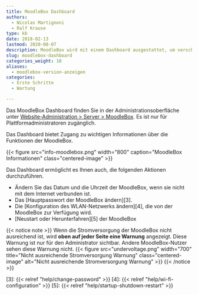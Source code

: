 ```yaml
---
title: MoodleBox Dashboard
authors:
  - Nicolas Martignoni
  - Ralf Krause
type: kb
date: 2018-02-13
lastmod: 2020-08-07
description: MoodleBox wird mit einem Dashboard ausgestattet, um verschiedene Informationen über die installierte Hard- und Software anzuzeigen.
slug: moodlebox-dashboard
categories_weight: 10
aliases:
  - moodlebox-version-anzeigen
categories:
  - Erste Schritte
  - Wartung

---
```

Das MoodleBox Dashboard finden Sie in der Administrationsoberfläche unter [Website-Administration > Server > MoodleBox][1]. Es ist nur für Plattformadministratoren zugänglich.

Das Dashboard bietet Zugang zu wichtigen Informationen über die Funktionen der MoodleBox.

{{< figure src="info-moodlebox.png" width="800" caption="MoodleBox Informationen" class="centered-image" >}}

Das Dashboard ermöglicht es Ihnen auch, die folgenden Aktionen durchzuführen.

- Ändern Sie das Datum und die Uhrzeit der MoodleBox, wenn sie nicht mit dem Internet verbunden ist.
- Das [Hauptpasswort der MoodleBox ändern][3].
- Die [Konfiguration des WLAN-Netzwerks ändern][4], die von der MoodleBox zur Verfügung wird.
- [Neustart oder Herunterfahren][5] der MoodleBox

{{< notice note >}}
Wenn die Stromversorgung der MoodleBox nicht ausreichend ist, wird __oben auf jeder Seite eine Warnung__ angezeigt. Diese Warnung ist nur für den Administrator sichtbar. Andere MoodleBox-Nutzer sehen diese Warnung nicht.
{{< figure src="undervoltage.png" width="700" title="Nicht ausreichende Stromversorgung Warnung" class="centered-image" alt="Nicht ausreichende Stromversorgung Warnung" >}}
{{< /notice >}}

 [1]: http://moodlebox.home/admin/tool/moodlebox/index.php
 [3]: {{< relref "help/change-password" >}}
 [4]: {{< relref "help/wi-fi-configuration" >}}
 [5]: {{< relref "help/startup-shutdown-restart" >}}
